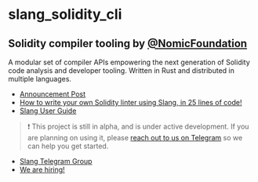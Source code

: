# slang_solidity_cli

<!-- _PRODUCT_README_ (keep in sync) -->

## Solidity compiler tooling by [@NomicFoundation](https://github.com/NomicFoundation)

A modular set of compiler APIs empowering the next generation of Solidity code analysis and developer tooling.
Written in Rust and distributed in multiple languages.

-   [Announcement Post](https://medium.com/nomic-foundation-blog/slang-rethnet-2ad465fd7880)
-   [How to write your own Solidity linter using Slang, in 25 lines of code!](https://blog.nomic.foundation/how-to-write-your-own-solidity-linter-using-slang-356e7565ad1b/)
-   [Slang User Guide](https://nomicfoundation.github.io/slang/latest/user-guide/)

> ❗ This project is still in alpha, and is under active development.
> If you are planning on using it, please [reach out to us on Telegram](https://t.me/+pxApdT-Ssn5hMTFh) so we can help you get started.

-   [Slang Telegram Group](https://t.me/+pxApdT-Ssn5hMTFh)
-   [We are hiring!](https://nomic.foundation/jobs)
